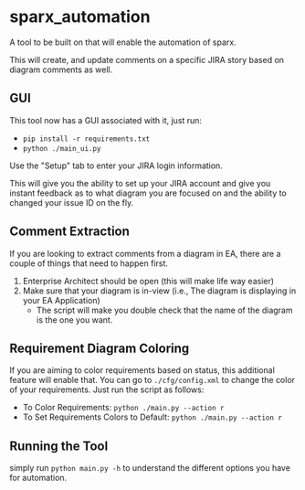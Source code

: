 # sparx_automation
A tool to be built on that will enable the automation of sparx.

This will create, and update comments on a specific JIRA story based on diagram comments as well.

## GUI
This tool now has a GUI associated with it, just run:
* `pip install -r requirements.txt`
*  `python ./main_ui.py`

Use the "Setup" tab to enter your JIRA login information.

This will give you the ability to set up your JIRA account and give you instant feedback as to what diagram you are focused on and the ability to changed your
issue ID on the fly.

## Comment Extraction
If you are looking to extract comments from a diagram in EA, there are a couple of things that need to happen first.
1. Enterprise Architect should be open (this will make life way easier)
2. Make sure that your diagram is in-view (i.e., The diagram is displaying in your EA Application)
    * The script will make you double check that the name of the diagram is the one you want.

## Requirement Diagram Coloring
If you are aiming to color requirements based on status, this additional feature will enable that. You can go to `./cfg/config.xml` to change the color of your requirements.
Just run the script as follows:
* To Color Requirements: `python ./main.py --action r`
* To Set Requirements Colors to Default: `python ./main.py --action r`

## Running the Tool
simply run `python main.py -h` to understand the different options you have for automation.

